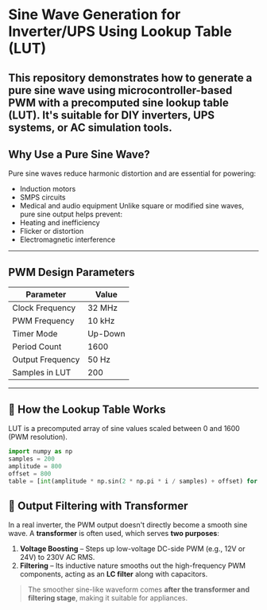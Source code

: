 # Sine Wave Generation for Inverter/UPS Using Lookup Table (LUT)
This repository demonstrates how to generate a pure sine wave using microcontroller-based PWM with a precomputed sine lookup table (LUT). It's suitable for DIY inverters, UPS systems, or AC simulation tools.
---
## Why Use a Pure Sine Wave?
Pure sine waves reduce harmonic distortion and are essential for powering:
- Induction motors
- SMPS circuits
- Medical and audio equipment
Unlike square or modified sine waves, pure sine output helps prevent:
- Heating and inefficiency
- Flicker or distortion
- Electromagnetic interference
---

## PWM Design Parameters
| Parameter              | Value        |
|------------------------|--------------|
| Clock Frequency        | 32 MHz       |
| PWM Frequency          | 10 kHz       |
| Timer Mode             | Up-Down      |
| Period Count           | 1600         |
| Output Frequency       | 50 Hz        |
| Samples in LUT         | 200          |
---
## 🧮 How the Lookup Table Works
LUT is a precomputed array of sine values scaled between 0 and 1600 (PWM resolution).
```python
import numpy as np
samples = 200
amplitude = 800
offset = 800
table = [int(amplitude * np.sin(2 * np.pi * i / samples) + offset) for i in range(samples)]
````
## 🔌 Output Filtering with Transformer
In a real inverter, the PWM output doesn't directly become a smooth sine wave. A **transformer** is often used, which serves **two purposes**:
1. **Voltage Boosting** – Steps up low-voltage DC-side PWM (e.g., 12V or 24V) to 230V AC RMS.
2. **Filtering** – Its inductive nature smooths out the high-frequency PWM components, acting as an **LC filter** along with capacitors.
> The smoother sine-like waveform comes **after the transformer and filtering stage**, making it suitable for appliances.
